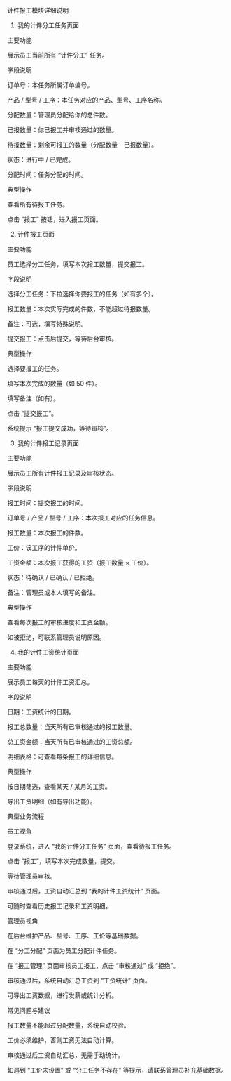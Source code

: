 计件报工模块详细说明
1. 我的计件分工任务页面

主要功能

展示员工当前所有 “计件分工” 任务。

字段说明

订单号：本任务所属订单编号。

产品 / 型号 / 工序：本任务对应的产品、型号、工序名称。

分配数量：管理员分配给你的总件数。

已报数量：你已报工并审核通过的数量。

待报数量：剩余可报工的数量（分配数量 - 已报数量）。

状态：进行中 / 已完成。

分配时间：任务分配的时间。

典型操作

查看所有待报工任务。

点击 “报工” 按钮，进入报工页面。

2. 计件报工页面

主要功能

员工选择分工任务，填写本次报工数量，提交报工。

字段说明

选择分工任务：下拉选择你要报工的任务（如有多个）。

报工数量：本次实际完成的件数，不能超过待报数量。

备注：可选，填写特殊说明。

提交报工：点击后提交，等待后台审核。

典型操作

选择要报工的任务。

填写本次完成的数量（如 50 件）。

填写备注（如有）。

点击 “提交报工”。

系统提示 “报工提交成功，等待审核”。

3. 我的计件报工记录页面

主要功能

展示员工所有计件报工记录及审核状态。

字段说明

报工时间：提交报工的时间。

订单号 / 产品 / 型号 / 工序：本次报工对应的任务信息。

报工数量：本次报工的件数。

工价：该工序的计件单价。

工资金额：本次报工获得的工资（报工数量 × 工价）。

状态：待确认 / 已确认 / 已拒绝。

备注：管理员或本人填写的备注。

典型操作

查看每次报工的审核进度和工资金额。

如被拒绝，可联系管理员说明原因。

4. 我的计件工资统计页面

主要功能

展示员工每天的计件工资汇总。

字段说明


日期：工资统计的日期。

报工总数量：当天所有已审核通过的报工数量。

总工资金额：当天所有已审核通过的工资总额。

明细表格：可查看每条报工的详细信息。

典型操作

按日期筛选，查看某天 / 某月的工资。

导出工资明细（如有导出功能）。

典型业务流程

员工视角

登录系统，进入 “我的计件分工任务” 页面，查看待报工任务。

点击 “报工”，填写本次完成数量，提交。

等待管理员审核。

审核通过后，工资自动汇总到 “我的计件工资统计” 页面。

可随时查看历史报工记录和工资明细。

管理员视角

在后台维护产品、型号、工序、工价等基础数据。

在 “分工分配” 页面为员工分配计件任务。

在 “报工管理” 页面审核员工报工，点击 “审核通过” 或 “拒绝”。

审核通过后，系统自动汇总工资到 “工资统计” 页面。

可导出工资数据，进行发薪或统计分析。

常见问题与建议

报工数量不能超过分配数量，系统自动校验。

工价必须维护，否则工资无法自动计算。

审核通过后工资自动汇总，无需手动统计。

如遇到 “工价未设置” 或 “分工任务不存在” 等提示，请联系管理员补充基础数据。
